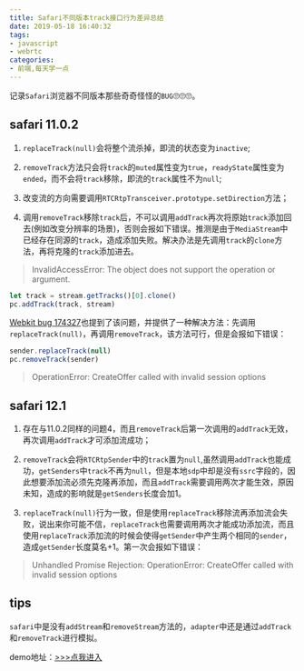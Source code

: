 ```yaml
---
title: Safari不同版本track接口行为差异总结
date: 2019-05-18 16:40:32
tags:
- javascript
- webrtc
categories:
- 前端,每天学一点
---
```


记录`Safari`浏览器不同版本那些奇奇怪怪的`BUG`🙄🙄🙄。

<!--more-->

## safari 11.0.2

1. `replaceTrack(null)`会将整个流杀掉，即流的状态变为`inactive`;

2. `removeTrack`方法只会将`track`的`muted`属性变为`true`，`readyState`属性变为`ended`，而不会将`track`移除，即流的`track`属性不为`null`;

3. 改变流的方向需要调用`RTCRtpTransceiver.prototype.setDirection`方法；

4. 调用`removeTrack`移除`track`后，不可以调用`addTrack`再次将原始`track`添加回去(例如改变分辨率的场景)，否则会报如下错误。推测是由于`MediaStream`中已经存在同源的`track`，造成添加失败。解决办法是先调用`track`的`clone`方法，再将克隆的`track`添加进去。

> InvalidAccessError: The object does not support the operation or argument.

```js
let track = stream.getTracks()[0].clone()
pc.addTrack(track, stream)
```
[Webkit bug 174327](https://bugs.webkit.org/show_bug.cgi?id=174327)也提到了该问题，并提供了一种解决方法：先调用`replaceTrack(null)`，再调用`removeTrack`，该方法可行，但是会报如下错误：

```js
sender.replaceTrack(null)
pc.removeTrack(sender)
```

> OperationError: CreateOffer called with invalid session options

## safari 12.1

1. 存在与11.0.2同样的问题4，而且`removeTrack`后第一次调用的`addTrack`无效，再次调用`addTrack`才可添加流成功；

2. `removeTrack`会将`RTCRtpSender`中的`track`置为`null`,虽然调用`addTrack`也能成功，`getSenders`中`track`不再为`null`，但是本地`sdp`中却是没有`ssrc`字段的，因此想要添加流必须先克隆再添加，而且`addTrack`需要调用两次才能生效，原因未知，造成的影响就是`getSenders`长度会加1。

3. `replaceTrack(null)`行为一致，但是使用`replaceTrack`移除流再添加流会失败，说出来你可能不信，`replaceTrack`也需要调用两次才能成功添加流，而且使用`replaceTrack`添加流的时候会使得`getSender`中产生两个相同的`sender`，造成`getSender`长度莫名+1。第一次会报如下错误：

> Unhandled Promise Rejection: OperationError: CreateOffer called with invalid session options

## tips

`safari`中是没有`addStream`和`removeStream`方法的，`adapter`中还是通过`addTrack`和`removeTrack`进行模拟。

demo地址：[>>>点我进入](https://github.com/Nirvana-cn/Live-platform/tree/master/demo/demo-track-api)
